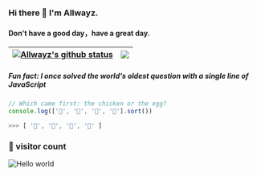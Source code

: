 ### Hi there 👋 I'm Allwayz.
#### Don't have a good day，have a great day.


| <a href="https://github.com/Allwayz"><img align="center" src="https://github-readme-stats.vercel.app/api?username=allwayz&include_all_commits=true&count_private=true&show_icons=true&theme=vue&hide_border=true" alt="Allwayz's github status" /></a> | <a href="https://github.com/Allwayz"><img align="center" src="https://github-readme-stats.vercel.app/api/top-langs/?username=allwayz&hide=css,scss&hide_border=true" /></a> |
| ------------- | ------------- |

##### Fun fact: I once solved the world's oldest question with a single line of JavaScript
<!-- wi*quL3fcV -->

```javascript
// Which came first: the chicken or the egg?
console.log(['🥚', '🐣', '🐥', '🐔'].sort())

>>> [ '🐔', '🐣', '🐥', '🥚' ]
```


### 👀 visitor count

<img src="https://profile-counter.glitch.me/allwayz/count.svg" alt="Hello world" />



<!--
**Allwayz/allwayz** is a ✨ _special_ ✨ repository because its `README.md` (this file) appears on your GitHub profile.

Here are some ideas to get you started:

- 🔭 I’m currently working on ...
- 🌱 I’m currently learning ...
- 👯 I’m looking to collaborate on ...
- 🤔 I’m looking for help with ...
- 💬 Ask me about ...
- 📫 How to reach me: ...
- 😄 Pronouns: ...
- ⚡ Fun fact: ...

![Anurag's GitHub stats](https://github-readme-stats.vercel.app/api?username=anuraghazra&hide=contribs,prs)
-->
